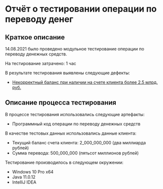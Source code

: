 # Отчёт о тестировании операции по переводу денег

## Краткое описание

14.08.2021 было проведено модульное тестирование операции по переводу денежных средств.

На тестирование затрачено: 1 час

В результате тестирования выявлены следующие дефекты:
* [Некорректный баланс при наличии на счете клиента более 2.5 млрд. руб.](https://github.com/Tatr1/Java-1-2-1/issues/1#issue-970930752)


## Описание процесса тестирования

В процессе тестирования использовались следующие артефакты:

* Программный код операции по переводу денежных средств

В качестве тестовых данных использовались данные клиента:

* Текущий баланс счета клиента: 2_000_000_000 (два миллиарда рублей)
* Сумма перевода: 500_000_000 (пятьсот миллионов рублей) 

Тестирование производилось в следующем окружении:
* Windows 10 Pro x64
* Java 11.0.12
* IntelliJ IDEA




